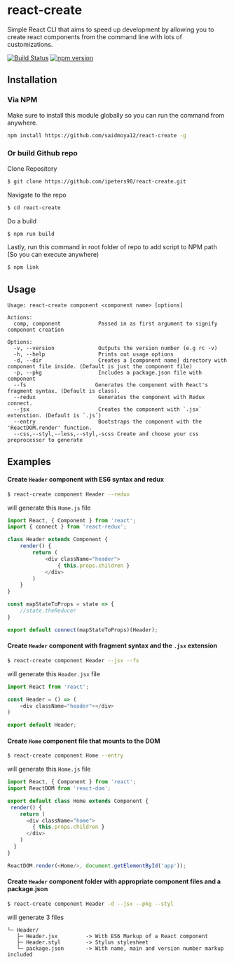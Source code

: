 # react-create
Simple React CLI that aims to speed up development by allowing you to create react components from the command line with lots of customizations.

[![Build Status](https://travis-ci.org/ipeters90/react-create.svg?branch=master)](https://travis-ci.org/ipeters90/react-create) [![npm version](https://badge.fury.io/js/react-create.svg)](https://badge.fury.io/js/react-create)
## Installation
### Via NPM
Make sure to install this module globally so you can run the command from anywhere.
```bash
npm install https://github.com/saidmoya12/react-create -g 
```
### Or build Github repo
Clone Repository
```bash
$ git clone https://github.com/ipeters90/react-create.git
```
Navigate to the repo
```bash
$ cd react-create
```
Do a build
```bash
$ npm run build
```
Lastly, run this command in root folder of repo to add script to NPM path (So you can execute anywhere)
```bash
$ npm link
```

## Usage

    Usage: react-create component <component name> [options]

    Actions:
      comp, component            Passed in as first argument to signify component creation

    Options:
      -v, --version              Outputs the version number (e.g rc -v)
      -h, --help                 Prints out usage options
      -d, --dir                  Creates a [component name] directory with component file inside. (Default is just the component file)
      -p, --pkg                  Includes a package.json file with component
      --fs                      Generates the component with React's fragment syntax. (Default is class).
      --redux                    Generates the component with Redux connect. 
      --jsx                      Creates the component with `.jsx` extenstion. (Default is `.js`)
      --entry                    Bootstraps the component with the 'ReactDOM.render' function.
      --css,--styl,--less,--styl,-scss Create and choose your css preprocessor to generate
      
## Examples

#### Create `Header` component with ES6 syntax and redux
```bash
$ react-create component Header --redux
```
will generate this `Home.js` file
```js
import React, { Component } from 'react';
import { connect } from 'react-redux';

class Header extends Component {
	render() {
		return (
			<div className="header">
				{ this.props.children }
			</div>
		)
	}
}

const mapStateToProps = state => {
	//state.theReducer
}

export default connect(mapStateToProps)(Header);
```

#### Create `Header` component with fragment syntax and the `.jsx` extension
```bash
$ react-create component Header --jsx --fs
```
will generate this `Header.jsx` file
```js
import React from 'react';

const Header = () => (
	<div className="header"></div>
)

export default Header;
```

#### Create `Home` component file that mounts to the DOM
```bash
$ react-create component Home --entry
```
will generate this `Home.js` file
```js
import React, { Component } from 'react';
import ReactDOM from 'react-dom';

export default class Home extends Component {
 render() {
    return (
      <div className="home">
        { this.props.children }
      </div>
    )
  }
}

ReactDOM.render(<Home/>, document.getElementById('app'));
```

#### Create `Header` component folder with appropriate component files and a package.json 
```bash
$ react-create component Header -d --jsx --pkg --styl
```
will generate 3 files

```
└─ Header/
   ├─ Header.jsx         -> With ES6 Markup of a React component
   ├─ Header.styl        -> Stylus stylesheet
   └─ package.json       -> With name, main and version number markup included
```
